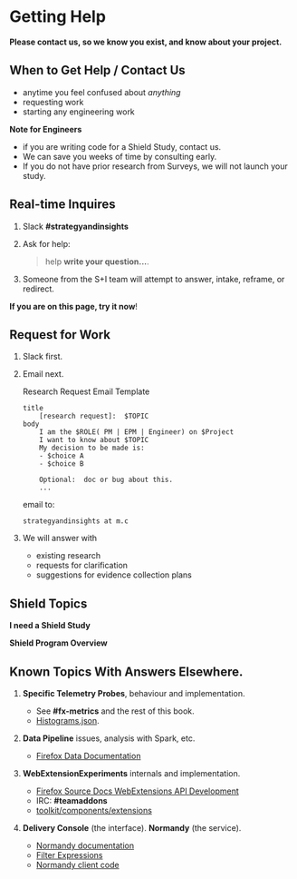 # Getting Help

**Please contact us, so we know you exist, and know about your project.**


## When to Get Help / Contact Us

- anytime you feel confused about *anything*
- requesting work
- starting any engineering work


**Note for Engineers** 

- if you are writing code for a Shield Study, contact us.  
- We can save you weeks of time by consulting early.  
- If you do not have prior research from Surveys, we will not launch your study.


## Real-time Inquires

1.  Slack **#strategyandinsights**
2.  Ask for help:  

    > help **write your question...**.

3.  Someone from the S+I team will attempt to answer, intake, reframe, or redirect.

**If you are on this page, try it now**!

## Request for Work

1.  Slack first.

2.  Email next.

    Research Request Email Template
    
    ```
    title
        [research request]:  $TOPIC  
    body
        I am the $ROLE( PM | EPM | Engineer) on $Project
        I want to know about $TOPIC
        My decision to be made is:
        - $choice A
        - $choice B
    
        Optional:  doc or bug about this.
        ...
    ```    
    email to: 
    
        strategyandinsights at m.c

3.  We will answer with 

    - existing research
    - requests for clarification
    - suggestions for evidence collection plans

## Shield Topics

**I need a Shield Study**

**Shield Program Overview**

## Known Topics With Answers Elsewhere.



1. **Specific Telemetry Probes**, behaviour and implementation.  

    - See **#fx-metrics** and the rest of this book. 
    - [Histograms.json](https://dxr.mozilla.org/mozilla-central/source/toolkit/components/telemetry/Histograms.json).

2. **Data Pipeline** issues, analysis with Spark, etc.  

    - [Firefox Data Documentation](http://docs-origin.telemetry.mozilla.org/)

3. **WebExtensionExperiments** internals and implementation.

    - [Firefox Source Docs WebExtensions API Development](https://firefox-source-docs.mozilla.org/toolkit/components/extensions/webextensions/index.html)
    - IRC: **#teamaddons**
    - [toolkit/components/extensions](https://dxr.mozilla.org/mozilla-central/source/toolkit/components/extensions)

4. **Delivery Console** (the interface).  **Normandy** (the service). 

    - [Normandy documentation](http://normandy.readthedocs.io/en/latest/)
    - [Filter Expressions](http://normandy.readthedocs.io/en/latest/user/filters.html)
    - [Normandy client code](https://dxr.mozilla.org/mozilla-central/source/toolkit/components/normandy)

